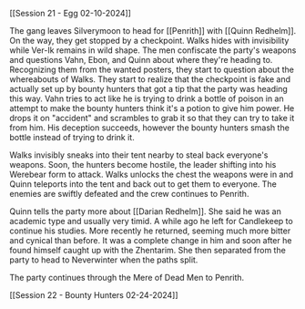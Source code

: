 [[Session 21 - Egg 02-10-2024]]

The gang leaves Silverymoon to head for [[Penrith]] with [[Quinn Redhelm]]. On the way, they get stopped by a checkpoint. Walks hides with invisibility while Ver-Ik remains in wild shape. The men confiscate the party's weapons and questions Vahn, Ebon, and Quinn about where they're heading to. Recognizing them from the wanted posters, they start to question about the whereabouts of Walks. They start to realize that the checkpoint is fake and actually set up by bounty hunters that got a tip that the party was heading this way. Vahn tries to act like he is trying to drink a bottle of poison in an attempt to make the bounty hunters think it's a potion to give him power. He drops it on "accident" and scrambles to grab it so that they can try to take it from him. His deception succeeds, however the bounty hunters smash the bottle instead of trying to drink it.

Walks invisibly sneaks into their tent nearby to steal back everyone's weapons. Soon, the hunters become hostile, the leader shifting into his Werebear form to attack. Walks unlocks the chest the weapons were in and Quinn teleports into the tent and back out to get them to everyone. The enemies are swiftly defeated and the crew continues to Penrith.

Quinn tells the party more about [[Darian Redhelm]]. She said he was an academic type and usually very timid. A while ago he left for Candlekeep to continue his studies. More recently he returned, seeming much more bitter and cynical than before. It was a complete change in him and soon after he found himself caught up with the Zhentarim. She then separated from the party to head to Neverwinter when the paths split. 

The party continues through the Mere of Dead Men to Penrith.

[[Session 22 - Bounty Hunters 02-24-2024]]